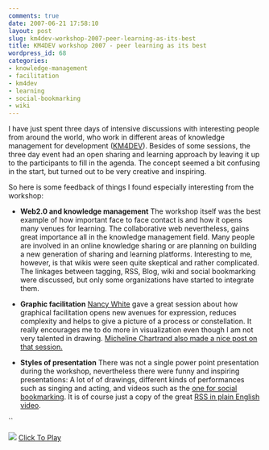 ```yaml
---
comments: true
date: 2007-06-21 17:58:10
layout: post
slug: km4dev-workshop-2007-peer-learning-as-its-best
title: KM4DEV workshop 2007 - peer learning as its best
wordpress_id: 68
categories:
- knowledge-management
- facilitation
- km4dev
- learning
- social-bookmarking
- wiki
---
```


I have just spent three days of intensive discussions with interesting people from around the world, who work in different areas of knowledge management for development ([KM4DEV](http://www.km4dev.org/)). Besides of some sessions, the three day event had an open sharing and learning approach by leaving it up to the participants to fill in the agenda. The concept seemed a bit confusing in the start, but turned out to be very creative and inspiring.

So here is some feedback of things I found especially interesting from the workshop:



	
  * **Web2.0 and knowledge management**
The workshop itself was the best example of how important face to face contact is and how it opens many venues for learning. The collaborative web nevertheless, gains great importance all in the knowledge management field. Many people are involved in an online knowledge sharing  or are planning on building a new generation of sharing and learning platforms. Interesting to me, however, is that wikis were seen quite skeptical and rather complicated. The linkages between tagging, RSS, Blog, wiki and social bookmarking were discussed, but only some organizations have started to integrate them.

	
  * **Graphic facilitation**
[Nancy White](http://www.fullcirc.com/weblog/onfacblog.htm) gave a great session about how graphical facilitation opens new avenues for expression, reduces complexity and helps to give a picture of a process or constellation. It really encourages me to do more in visualization even though I am not very talented in drawing. [Micheline Chartrand also made a nice post on that session.](http://km4dev2007.wordpress.com/2007/06/20/a-step-towards-graphic-facilitation-micheline-chartrand/)

	
  * **Styles of presentation**
There was not a single power point presentation during the workshop, nevertheless there were funny and inspiring presentations: A lot of of drawings, different kinds of performances such as singing and acting, and videos such as the [one for social bookmarking](http://www.blip.tv/file/274198/). It is of course just a copy of the great [RSS in plain English video](http://www.commoncraft.com/rss_plain_english).


``





[![](http://blip.tv/file/get/Joitske-socialBookmarking920.flv.jpg)](http://blip.tv/file/get/Joitske-socialBookmarking920.flv)
[Click To Play](http://blip.tv/file/get/Joitske-socialBookmarking920.flv)


